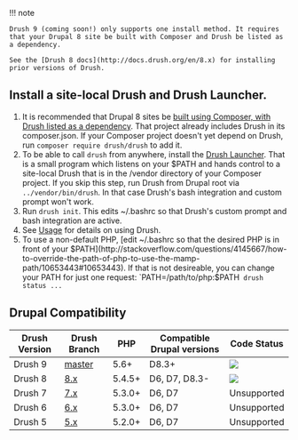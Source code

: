 !!! note

    Drush 9 (coming soon!) only supports one install method. It requires that your Drupal 8 site be built with Composer and Drush be listed as a dependency. 
    
    See the [Drush 8 docs](http://docs.drush.org/en/8.x) for installing prior versions of Drush.

Install a site-local Drush and Drush Launcher.
-----------------
1. It is recommended that Drupal 8 sites be [built using Composer, with Drush listed as a dependency](https://github.com/drupal-composer/drupal-project). That project already includes Drush in its composer.json. If your Composer project doesn't yet depend on Drush, run `composer require drush/drush` to add it. 
1. To be able to call `drush` from anywhere, install the [Drush Launcher](https://github.com/drush-ops/drush-launcher). That is a small program which listens on your $PATH and hands control to a site-local Drush that is in the /vendor directory of your Composer project. If you skip this step, run Drush from Drupal root via `../vendor/bin/drush`. In that case Drush's bash integration and custom prompt won't work.
1. Run `drush init`. This edits ~/.bashrc so that Drush's custom prompt and bash integration are active.
1. See [Usage](http://docs.drush.org/en/master/usage/) for details on using Drush.
1. To use a non-default PHP, [edit ~/.bashrc so that the desired PHP is in front of your $PATH](http://stackoverflow.com/questions/4145667/how-to-override-the-path-of-php-to-use-the-mamp-path/10653443#10653443). If that is not desireable, you can change your PATH for just one request: `PATH=/path/to/php:$PATH` drush status ...`

Drupal Compatibility
-----------------
Drush Version | Drush Branch  | PHP | Compatible Drupal versions | Code Status
------------- | ---------     | --- | -------------------------- | -----------
Drush 9       | [master](https://travis-ci.org/drush-ops/drush)  | 5.6+ | D8.3+                    | <img src="https://travis-ci.org/drush-ops/drush.svg?branch=master">
Drush 8       | [8.x](https://travis-ci.org/drush-ops/drush)  | 5.4.5+ | D6, D7, D8.3-             | <img src="https://travis-ci.org/drush-ops/drush.svg?branch=8.x">
Drush 7       | [7.x](https://travis-ci.org/drush-ops/drush) | 5.3.0+ | D6, D7                     | Unsupported
Drush 6       | [6.x](https://travis-ci.org/drush-ops/drush) | 5.3.0+ | D6, D7                     | Unsupported
Drush 5       | [5.x](https://travis-ci.org/drush-ops/drush) | 5.2.0+ | D6, D7                     | Unsupported

